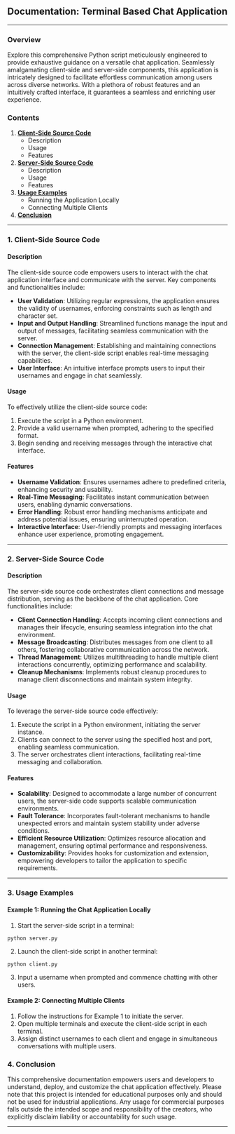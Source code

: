 ## **Documentation: Terminal Based Chat Application** ##

---

### Overview

Explore this comprehensive Python script meticulously engineered to provide exhaustive guidance on a versatile chat application. Seamlessly amalgamating client-side and server-side components, this application is intricately designed to facilitate effortless communication among users across diverse networks. With a plethora of robust features and an intuitively crafted interface, it guarantees a seamless and enriching user experience.

### Contents

1. **[Client-Side Source Code](#1-client-side-source-code)**
   - Description
   - Usage
   - Features
2. **[Server-Side Source Code](#2-server-side-source-code)**
   - Description
   - Usage
   - Features
3. **[Usage Examples](#3-usage-examples)**
   - Running the Application Locally
   - Connecting Multiple Clients
4. **[Conclusion](#4-conclusion)**

---

### 1. Client-Side Source Code

#### Description

The client-side source code empowers users to interact with the chat application interface and communicate with the server. Key components and functionalities include:

- **User Validation**: Utilizing regular expressions, the application ensures the validity of usernames, enforcing constraints such as length and character set.
- **Input and Output Handling**: Streamlined functions manage the input and output of messages, facilitating seamless communication with the server.
- **Connection Management**: Establishing and maintaining connections with the server, the client-side script enables real-time messaging capabilities.
- **User Interface**: An intuitive interface prompts users to input their usernames and engage in chat seamlessly.

#### Usage

To effectively utilize the client-side source code:

1. Execute the script in a Python environment.
2. Provide a valid username when prompted, adhering to the specified format.
3. Begin sending and receiving messages through the interactive chat interface.

#### Features

- **Username Validation**: Ensures usernames adhere to predefined criteria, enhancing security and usability.
- **Real-Time Messaging**: Facilitates instant communication between users, enabling dynamic conversations.
- **Error Handling**: Robust error handling mechanisms anticipate and address potential issues, ensuring uninterrupted operation.
- **Interactive Interface**: User-friendly prompts and messaging interfaces enhance user experience, promoting engagement.

---

### 2. Server-Side Source Code

#### Description

The server-side source code orchestrates client connections and message distribution, serving as the backbone of the chat application. Core functionalities include:

- **Client Connection Handling**: Accepts incoming client connections and manages their lifecycle, ensuring seamless integration into the chat environment.
- **Message Broadcasting**: Distributes messages from one client to all others, fostering collaborative communication across the network.
- **Thread Management**: Utilizes multithreading to handle multiple client interactions concurrently, optimizing performance and scalability.
- **Cleanup Mechanisms**: Implements robust cleanup procedures to manage client disconnections and maintain system integrity.

#### Usage

To leverage the server-side source code effectively:

1. Execute the script in a Python environment, initiating the server instance.
2. Clients can connect to the server using the specified host and port, enabling seamless communication.
3. The server orchestrates client interactions, facilitating real-time messaging and collaboration.

#### Features

- **Scalability**: Designed to accommodate a large number of concurrent users, the server-side code supports scalable communication environments.
- **Fault Tolerance**: Incorporates fault-tolerant mechanisms to handle unexpected errors and maintain system stability under adverse conditions.
- **Efficient Resource Utilization**: Optimizes resource allocation and management, ensuring optimal performance and responsiveness.
- **Customizability**: Provides hooks for customization and extension, empowering developers to tailor the application to specific requirements.

---

### 3. Usage Examples

#### Example 1: Running the Chat Application Locally

1. Start the server-side script in a terminal:

```
python server.py
```

2. Launch the client-side script in another terminal:

```
python client.py
```

3. Input a username when prompted and commence chatting with other users.

#### Example 2: Connecting Multiple Clients

1. Follow the instructions for Example 1 to initiate the server.
2. Open multiple terminals and execute the client-side script in each terminal.
3. Assign distinct usernames to each client and engage in simultaneous conversations with multiple users.

### 4. Conclusion

This comprehensive documentation empowers users and developers to understand, deploy, and customize the chat application effectively. Please note that this project is intended for educational purposes only and should not be used for industrial applications. Any usage for commercial purposes falls outside the intended scope and responsibility of the creators, who explicitly disclaim liability or accountability for such usage.

---
